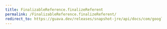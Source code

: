 ```yaml
---
title: FinalizableReference.finalizeReferent
permalink: /FinalizableReference.finalizeReferent/
redirect_to: https://guava.dev/releases/snapshot-jre/api/docs/com/google/common/base/FinalizableReference.html#finalizeReferent--
---
```

